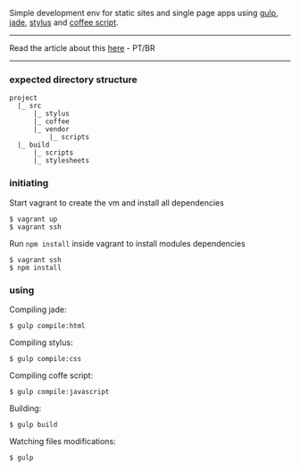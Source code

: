 Simple development env for static sites and single page apps using [gulp](http://gulpjs.com/), [jade](http://jade-lang.com/), [stylus](http://learnboost.github.io/stylus/) and [coffee script](http://coffeescript.org/).

---

Read the article about this [here](http://lucasfsouza.com.br/blog/articles/apenas-mais-um-ambiente-frontend/) - PT/BR

---

### expected directory structure

```
project
  |_ src
      |_ stylus
      |_ coffee
      |_ vendor
          |_ scripts
  |_ build
      |_ scripts
      |_ stylesheets
```

### initiating

Start vagrant to create the vm and install all dependencies

```
$ vagrant up
$ vagrant ssh
```

Run `npm install` inside vagrant to install modules dependencies

```
$ vagrant ssh
$ npm install
```

### using

Compiling jade:

```
$ gulp compile:html
```

Compiling stylus:

```
$ gulp compile:css
```

Compiling coffe script:

```
$ gulp compile:javascript
```

Building:

```
$ gulp build
```

Watching files modifications:

```
$ gulp
```
